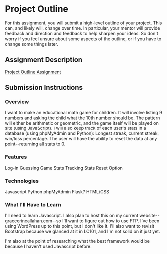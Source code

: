 # Project Outline
For this assignment, you will submit a high-level outline of your project. This can, and likely will, change over time. In particular, your mentor will provide feedback and direction and feedback to help sharpen your ideas. So don't worry if you feel unsure about some aspects of the outline, or if you have to change some things later.

## Assignment Description
[Project Outline Assignment](https://education.launchcode.org/liftoff/assignments/project-outline/)

## Submission Instructions

### Overview
I want to make an educational math game for children. It will involve listing 9 numbers and asking the child what the 10th number should be. The pattern will either be arithmetic or geometric, and the game itself will be played on site (using JavaScript). I will also keep track of each user's stats in a database (using phpMyAdmin and Python): Longest streak, current streak, win/loss percentage. The user will have the ability to reset the data at any point--returning all stats to 0.
### Features
Log-in
Guessing Game
Stats Tracking
Stats Reset Option

### Technologies
Javascript
Python
phpMyAdmin
Flask?
HTML/CSS

### What I'll Have to Learn
I'll need to learn Javascript. I also plan to host this on my current website--graceerincallahan.com--so I'll want to figure out how to use FTP. I've been using WordPress up to this point, but I don't like it. I'll also want to revisit Bootstrap because we glanced at it in LC101, and I'm not solid on it just yet.

I'm also at the point of researching what the best framework would be because I haven't used Javascript before.
